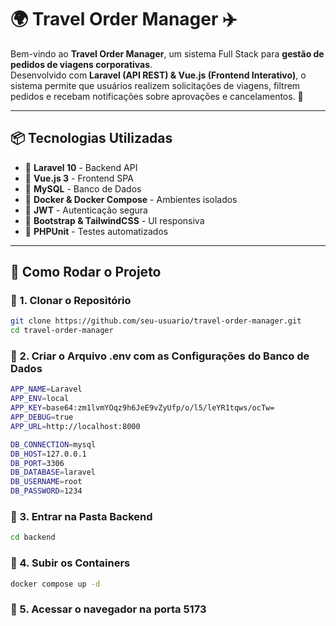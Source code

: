# 🌍 Travel Order Manager ✈️

Bem-vindo ao **Travel Order Manager**, um sistema Full Stack para **gestão de pedidos de viagens corporativas**.  
Desenvolvido com **Laravel (API REST) & Vue.js (Frontend Interativo)**, o sistema permite que usuários realizem solicitações de viagens, filtrem pedidos e recebam notificações sobre aprovações e cancelamentos. 🎯

---

## 📦 Tecnologias Utilizadas
- 🔹 **Laravel 10** - Backend API  
- 🔹 **Vue.js 3** - Frontend SPA  
- 🔹 **MySQL** - Banco de Dados  
- 🔹 **Docker & Docker Compose** - Ambientes isolados  
- 🔹 **JWT** - Autenticação segura  
- 🔹 **Bootstrap & TailwindCSS** - UI responsiva  
- 🔹 **PHPUnit** - Testes automatizados  

---

## 🚀 Como Rodar o Projeto

### 🔧 1. Clonar o Repositório
```bash
git clone https://github.com/seu-usuario/travel-order-manager.git
cd travel-order-manager
```

### 🔧 2. Criar o Arquivo .env com as Configurações do Banco de Dados
```bash
APP_NAME=Laravel
APP_ENV=local
APP_KEY=base64:zm1lvmYOqz9h6JeE9vZyUfp/o/l5/leYR1tqws/ocTw=
APP_DEBUG=true
APP_URL=http://localhost:8000

DB_CONNECTION=mysql
DB_HOST=127.0.0.1 
DB_PORT=3306
DB_DATABASE=laravel
DB_USERNAME=root
DB_PASSWORD=1234
```

### 🔧 3. Entrar na Pasta Backend
```bash
cd backend
```

### 🔧 4. Subir os Containers 
```bash
docker compose up -d
```

### 🔧 5. Acessar o navegador na porta 5173 
